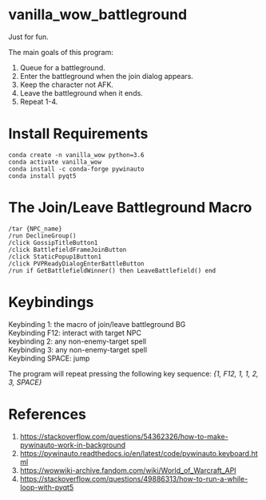 # vanilla_wow_battleground
Just for fun. 

The main goals of this program: 
1. Queue for a battleground.
2. Enter the battleground when the join dialog appears.
3. Keep the character not AFK.
4. Leave the battleground when it ends.
5. Repeat 1-4.

# Install Requirements
```
conda create -n vanilla_wow python=3.6 
conda activate vanilla_wow
conda install -c conda-forge pywinauto
conda install pyqt5 
```

# The Join/Leave Battleground Macro
```
/tar {NPC_name}
/run DeclineGroup()
/click GossipTitleButton1
/click BattlefieldFrameJoinButton
/click StaticPopup1Button1
/click PVPReadyDialogEnterBattleButton
/run if GetBattlefieldWinner() then LeaveBattlefield() end
```

# Keybindings
Keybinding 1: the macro of join/leave battleground BG <br>
Keybinding F12: interact with target NPC <br>
keybinding 2: any non-enemy-target spell <br>
Keybinding 3: any non-enemy-target spell <br>
Keybinding SPACE: jump

The program will repeat pressing the following key sequence:
*{1, F12, 1, 1, 2, 3, SPACE}*

# References
1. https://stackoverflow.com/questions/54362326/how-to-make-pywinauto-work-in-background
2. https://pywinauto.readthedocs.io/en/latest/code/pywinauto.keyboard.html
3. https://wowwiki-archive.fandom.com/wiki/World_of_Warcraft_API
4. https://stackoverflow.com/questions/49886313/how-to-run-a-while-loop-with-pyqt5